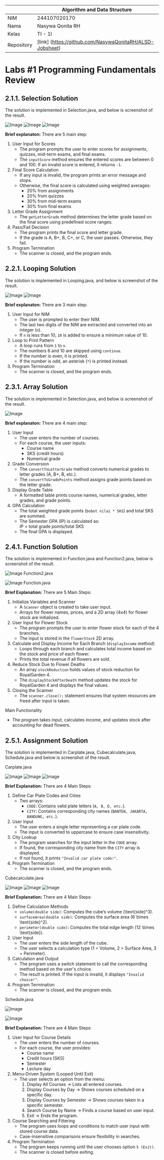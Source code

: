 |  | Algorithm and Data Structure |
|--|--|
| NIM |  244107020170|
| Nama |  Nasywa Qonita RH |
| Kelas | TI - 1I |
| Repository | [link] (https://github.com/NasywaQonitaRH/ALSD-Jobsheet) |

# Labs #1 Programming Fundamentals Review

## 2.1.1. Selection Solution
The solution is implemented in Selection.java, and below is screenshot of the result.

![Image](https://github.com/user-attachments/assets/c9aec40c-96ba-4bb2-b21f-326b675bd5f0)
![Image](https://github.com/user-attachments/assets/7ea341b3-bde7-43b6-ad74-76a370c6a149)
![Image](https://github.com/user-attachments/assets/e514c01d-842e-4639-a546-fb7618c3b4ea)

**Brief explanaton:** There are 5 main step: 
1. User Input for Scores
   - The program prompts the user to enter scores for assignments, quizzes, mid-term exams, and final exams.  
   - The `inputScore` method ensures the entered scores are between 0 and 100. If an invalid score is entered, it returns `-1`.  
2. Final Score Calculation  
   - If any input is invalid, the program prints an error message and stops.  
   - Otherwise, the final score is calculated using weighted averages:  
     - 20% from assignments  
     - 20% from quizzes  
     - 30% from mid-term exams  
     - 30% from final exams  
3. Letter Grade Assignment  
   - The `getLetterGrade` method determines the letter grade based on the final score using predefined score ranges.  
4. Pass/Fail Decision  
   - The program prints the final score and letter grade.  
   - If the grade is A, B+, B, C+, or C, the user passes. Otherwise, they fail.  
5. Program Termination  
   - The scanner is closed, and the program ends.

## 2.2.1. Looping Solution
The solution is implemented in Looping.java, and below is screenshot of the result.

![Image](https://github.com/user-attachments/assets/243a085c-15a4-4e4a-b7e3-4c1e26177a9e)
![Image](https://github.com/user-attachments/assets/99b18381-e0ab-494b-8d36-3739f480514e)

**Brief explanaton:** There are 3 main step:
1. User Input for NIM
   - The user is prompted to enter their NIM.  
   - The last two digits of the NIM are extracted and converted into an integer (`n`).  
   - If `n` is less than 10, `10` is added to ensure a minimum value of 10.  
2. Loop to Print Pattern
   - A loop runs from `1` to `n`.  
   - The numbers 6 and 10 are skipped using `continue`.  
   - If the number is even, it is printed.  
   - If the number is odd, an asterisk (`*`) is printed instead.  
3. Program Termination
   - The scanner is closed, and the program ends.

## 2.3.1. Array Solution
The solution is implemented in Selection.java, and below is screenshot of the result.

![Image](https://github.com/user-attachments/assets/86feeb25-076d-4465-951f-eef4e29d6bdc)

**Brief explanaton:** There are 4 main step:
1. User Input  
   - The user enters the number of courses.  
   - For each course, the user inputs:  
     - Course name  
     - SKS (credit hours)  
     - Numerical grade  
2. Grade Conversion
   - The `convertToLetterGrade` method converts numerical grades to letter grades (A, B+, B, etc.).  
   - The `convertToGradePoints` method assigns grade points based on the letter grade.  
3. Display Grade Table  
   - A formatted table prints course names, numerical grades, letter grades, and grade points.  
4. GPA Calculation
   - The total weighted grade points (`bobot nilai * SKS`) and total SKS are summed.  
   - The Semester GPA (IP) is calculated as:  
                 IP = total grade points/total SKS
   - The final GPA is displayed.
  
## 2.4.1. Function Solution
The solution is implemented in Function.java and Function2.java, below is screenshot of the result.

![Image](https://github.com/user-attachments/assets/e6682906-9609-4bf0-8bb4-465d5dbf756d) Function2.java

![Image](https://github.com/user-attachments/assets/89a1a9f4-8c6b-4f83-940f-4d1e2f1584d5) Function.java

**Brief Explanation:** There are 5 Main Steps:
1. Initialize Variables and Scanner
   - A `Scanner` object is created to take user input.  
   - Arrays for flower names, prices, and a 2D array (4x4) for flower stock are initialized.
2. User Input for Flower Stock  
   - The program prompts the user to enter flower stock for each of the 4 branches.  
   - The input is stored in the `flowerStock` 2D array.
3. Calculate and Display Income for Each Branch (`displayIncome` method)  
   - Loops through each branch and calculates total income based on the stock and price of each flower.  
   - Prints the total revenue if all flowers are sold.
4. Reduce Stock Due to Flower Deaths  
   - An array `stockReduction` holds values of stock reduction for RoyalGarden 4.  
   - The `displayStockAfterDeath` method updates the stock for RoyalGarden 4 and displays the final values.
5. Closing the Scanner  
   - The `scanner.close();` statement ensures that system resources are freed after input is taken.

Main Functionality
- The program takes input, calculates income, and updates stock after accounting for dead flowers.

## 2.5.1. Assignment Solution
The solution is implemented in Carplate.java, Cubecalculate.java, Schedule.java and below is screenshot of the result.

Carplate.java

![Image](https://github.com/user-attachments/assets/38b02fc0-c8c9-4cdb-8fa3-91d5f8e745de)
![Image](https://github.com/user-attachments/assets/21efcece-21a9-4d1b-a2ac-af87c25133b8)
![Image](https://github.com/user-attachments/assets/ea327323-d132-463b-b95e-2a684bf52904)

**Brief Explanation:** There are 4 Main Steps:
1. Define Car Plate Codes and Cities
   - Two arrays:  
     - `CODE`: Contains valid plate letters (`A, B, D, etc.`).  
     - `CITY`: Contains corresponding city names (`BANTEN, JAKARTA, BANDUNG, etc.`).  
2. User Input
   - The user enters a single letter representing a car plate code.  
   - The input is converted to uppercase to ensure case insensitivity.  
3. City Lookup
   - The program searches for the input letter in the `CODE` array.  
   - If found, the corresponding city name from the `CITY` array is displayed.  
   - If not found, it prints `"Invalid car plate code!"`.  
4. Program Termination
   - The scanner is closed, and the program ends.  

Cubecalculate.java

![Image](https://github.com/user-attachments/assets/f6cdc112-b734-4bd2-9355-6034bfde1284)
![Image](https://github.com/user-attachments/assets/fe757093-e761-4f78-a0ad-ce5234c5fa25)
![Image](https://github.com/user-attachments/assets/38b57f32-7c9d-48d0-94e2-e8d4d06fe58a)

**Brief Explanation:** There are 4 Main Steps:
1. Define Calculation Methods  
   - `volume(double side)`: Computes the cube’s volume \(\text{side}^3\).  
   - `surfaceArea(double side)`: Computes the surface area \(6 \times \text{side}^2\).  
   - `perimeter(double side)`: Computes the total edge length \(12 \times \text{side}\).  
2. User Input
   - The user enters the side length of the cube.  
   - The user selects a calculation type (1 = Volume, 2 = Surface Area, 3 = Perimeter).  
3. Calculation and Output  
   - The program uses a switch statement to call the corresponding method based on the user's choice.  
   - The result is printed. If the input is invalid, it displays `"Invalid choice!"`.  
4. Program Termination
   - The scanner is closed, and the program ends. 

Schedule.java

![Image](https://github.com/user-attachments/assets/b652031a-714c-409a-a1f4-0727ba9170db)

![Image](https://github.com/user-attachments/assets/f1ee090b-6a36-49ed-ae61-15f727e7dfe2)

**Brief Explanation:** There are 4 Main Steps:
1. User Input for Course Details 
   - The user enters the number of courses.  
   - For each course, the user provides:  
     - Course name  
     - Credit hours (SKS)  
     - Semester  
     - Lecture day  
2. Menu-Driven System (Looped Until Exit)  
   - The user selects an option from the menu:  
     1. Display All Courses → Lists all entered courses.  
     2. Display Courses by Day → Shows courses scheduled on a specific day.  
     3. Display Courses by Semester → Shows courses taken in a specific semester.  
     4. Search Course by Name → Finds a course based on user input.  
     5. Exit → Ends the program.  
3. Course Searching and Filtering
   - The program uses loops and conditions to match user input with stored course data.  
   - Case-insensitive comparisons ensure flexibility in searches.
4. Program Termination
   - The program keeps running until the user chooses option `5 (Exit)`.  
   - The scanner is closed before exiting.  
